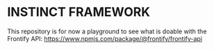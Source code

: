 INSTINCT FRAMEWORK
===========================

This repository is for now a playground to see what is doable with the Frontify API: https://www.npmjs.com/package/@frontify/frontify-api